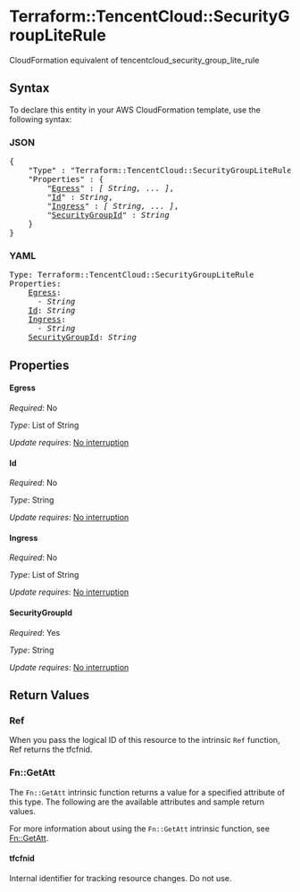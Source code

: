 # Terraform::TencentCloud::SecurityGroupLiteRule

CloudFormation equivalent of tencentcloud_security_group_lite_rule

## Syntax

To declare this entity in your AWS CloudFormation template, use the following syntax:

### JSON

<pre>
{
    "Type" : "Terraform::TencentCloud::SecurityGroupLiteRule",
    "Properties" : {
        "<a href="#egress" title="Egress">Egress</a>" : <i>[ String, ... ]</i>,
        "<a href="#id" title="Id">Id</a>" : <i>String</i>,
        "<a href="#ingress" title="Ingress">Ingress</a>" : <i>[ String, ... ]</i>,
        "<a href="#securitygroupid" title="SecurityGroupId">SecurityGroupId</a>" : <i>String</i>
    }
}
</pre>

### YAML

<pre>
Type: Terraform::TencentCloud::SecurityGroupLiteRule
Properties:
    <a href="#egress" title="Egress">Egress</a>: <i>
      - String</i>
    <a href="#id" title="Id">Id</a>: <i>String</i>
    <a href="#ingress" title="Ingress">Ingress</a>: <i>
      - String</i>
    <a href="#securitygroupid" title="SecurityGroupId">SecurityGroupId</a>: <i>String</i>
</pre>

## Properties

#### Egress

_Required_: No

_Type_: List of String

_Update requires_: [No interruption](https://docs.aws.amazon.com/AWSCloudFormation/latest/UserGuide/using-cfn-updating-stacks-update-behaviors.html#update-no-interrupt)

#### Id

_Required_: No

_Type_: String

_Update requires_: [No interruption](https://docs.aws.amazon.com/AWSCloudFormation/latest/UserGuide/using-cfn-updating-stacks-update-behaviors.html#update-no-interrupt)

#### Ingress

_Required_: No

_Type_: List of String

_Update requires_: [No interruption](https://docs.aws.amazon.com/AWSCloudFormation/latest/UserGuide/using-cfn-updating-stacks-update-behaviors.html#update-no-interrupt)

#### SecurityGroupId

_Required_: Yes

_Type_: String

_Update requires_: [No interruption](https://docs.aws.amazon.com/AWSCloudFormation/latest/UserGuide/using-cfn-updating-stacks-update-behaviors.html#update-no-interrupt)

## Return Values

### Ref

When you pass the logical ID of this resource to the intrinsic `Ref` function, Ref returns the tfcfnid.

### Fn::GetAtt

The `Fn::GetAtt` intrinsic function returns a value for a specified attribute of this type. The following are the available attributes and sample return values.

For more information about using the `Fn::GetAtt` intrinsic function, see [Fn::GetAtt](https://docs.aws.amazon.com/AWSCloudFormation/latest/UserGuide/intrinsic-function-reference-getatt.html).

#### tfcfnid

Internal identifier for tracking resource changes. Do not use.

